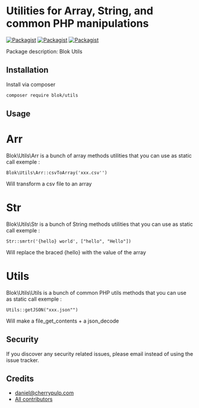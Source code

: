 # Utilities for Array, String, and common PHP manipulations

[![Packagist](https://img.shields.io/packagist/v/blok/utils.svg)](https://packagist.org/packages/blok/utils)
[![Packagist](https://poser.pugx.org/blok/utils/d/total.svg)](https://packagist.org/packages/blok/utils)
[![Packagist](https://img.shields.io/packagist/l/blok/utils.svg)](https://packagist.org/packages/blok/utils)

Package description: Blok Utils

## Installation

Install via composer

```bash
composer require blok/utils
```

## Usage

# Arr

Blok\Utils\Arr is a bunch of array methods utilities that you can use as static call exemple : 

`Blok\Utils\Arr::csvToArray('xxx.csv'')`

Will transform a csv file to an array

# Str

Blok\Utils\Str is a bunch of String methods utilities that you can use as static call exemple : 

`Str::smrtr('{hello} world', ["hello", "Hello"])`

Will replace the braced {hello} with the value of the array

# Utils

Blok\Utils\Utils is a bunch of common PHP utils methods that you can use as static call exemple : 

`Utils::getJSON("xxx.json"")`

Will make a file_get_contents + a json_decode


## Security

If you discover any security related issues, please email 
instead of using the issue tracker.

## Credits

- [daniel@cherrypulp.com](https://github.com/blok/utils)
- [All contributors](https://github.com/blok/utils/graphs/contributors)
